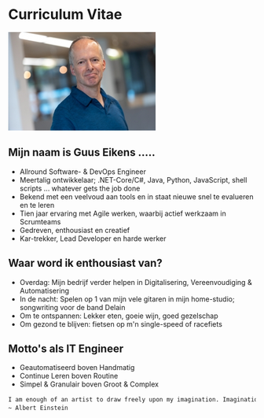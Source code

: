 # Curriculum Vitae

![Guus Eikens](/assets/guus_eikens.jpg)

## Mijn naam is Guus Eikens .....

- Allround Software- & DevOps Engineer
- Meertalig ontwikkelaar; .NET-Core/C#, Java, Python, JavaScript, shell scripts ... whatever gets the job done
- Bekend met een veelvoud aan tools en in staat nieuwe snel te evalueren en te leren
- Tien jaar ervaring met Agile werken, waarbij actief werkzaam in Scrumteams
- Gedreven, enthousiast en creatief
- Kar-trekker, Lead Developer en harde werker

## Waar word ik enthousiast van?

- Overdag: Mijn bedrijf verder helpen in Digitalisering, Vereenvoudiging & Automatisering
- In de nacht: Spelen op 1 van mijn vele gitaren in mijn home-studio; songwriting voor de band Delain
- Om te ontspannen: Lekker eten, goeie wijn, goed gezelschap
- Om gezond te blijven: fietsen op m'n single-speed of racefiets

## Motto's als IT Engineer

- Geautomatiseerd boven Handmatig
- Continue Leren boven Routine
- Simpel & Granulair boven Groot & Complex

```txt
I am enough of an artist to draw freely upon my imagination. Imagination is more important than knowledge. Knowledge is limited. Imagination encircles the world.  
~ Albert Einstein
```
